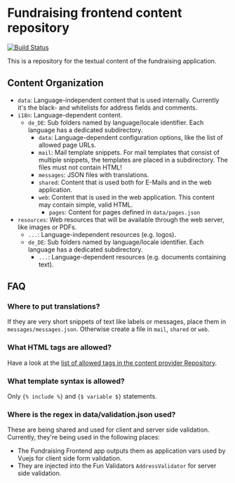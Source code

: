 # Fundraising frontend content repository

[![Build Status](https://travis-ci.org/wmde/fundraising-frontend-content.svg?branch=master)](https://travis-ci.org/wmde/fundraising-frontend-content)

This is a repository for the textual content of the fundraising application.

## Content Organization
* `data`: Language-independent content that is used internally. Currently it's the black- and whitelists for address fields and comments.
* `i18n`: Language-dependent content.
	* `de_DE`: Sub folders named by language/locale identifier. Each language has a dedicated subdirectory.
		* `data`: Language-dependent configuration options, like the list of allowed page URLs.
		* `mail`: Mail template snippets. For mail templates that consist of multiple snippets, the templates are placed in a subdirectory. The files must not contain HTML!
		* `messages`: JSON files with translations.
		* `shared`: Content that is used both for E-Mails and in the web application.
		* `web`: Content that is used in the web application. This content may contain simple, valid HTML.
			* `pages`: Content for pages defined in `data/pages.json`
* `resources`: Web resources that will be available through the web server, like images or PDFs.
	* `...`: Language-independent resources (e.g. logos).
	* `de_DE`: Sub folders named by language/locale identifier. Each language has a dedicated subdirectory.
		* `...`: Language-dependent resources (e.g. documents containing text).

## FAQ

### Where to put translations?
If they are very short snippets of text like labels or messages, place them in `messages/messages.json`. Otherwise create a file in `mail`, `shared` or `web`.

### What HTML tags are allowed?
Have a look at the [list of allowed tags in the content provider Repository](https://github.com/wmde/fundraising-content-provider/blob/master/src/HtmlPurifier.php#L21-L28).

### What template syntax is allowed?
Only `{% include %}` and `{$ variable $}` statements.

### Where is the regex in data/validation.json used?
These are being shared and used for client and server side validation. Currently, they're being used in the following places:

* The Fundraising Frontend app outputs them as application vars used by Vuejs for client side form validation.
* They are injected into the Fun Validators `AddressValidator` for server side validation.